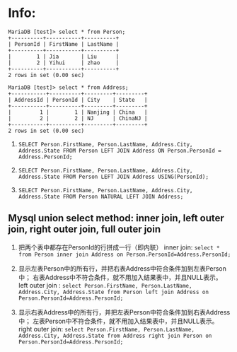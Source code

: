 # Info:
```
MariaDB [test]> select * from Person;
+----------+-----------+----------+
| PersonId | FirstName | LastName |
+----------+-----------+----------+
|        1 | Jia       | Liu      |
|        2 | Yihui     | zhao     |
+----------+-----------+----------+
2 rows in set (0.00 sec)

MariaDB [test]> select * from Address;
+-----------+----------+---------+---------+
| AddressId | PersonId | City    | State   |
+-----------+----------+---------+---------+
|         1 |        1 | Nanjing | China   |
|         2 |        2 | NJ      | ChinaNJ |
+-----------+----------+---------+---------+
2 rows in set (0.00 sec)
```

1. `SELECT Person.FirstName, Person.LastName, Address.City, Address.State FROM Person LEFT JOIN Address ON Person.PersonId = Address.PersonId;`

2. `SELECT Person.FirstName, Person.LastName, Address.City, Address.State FROM Person LEFT JOIN Address USING(PersonId);`

3. `SELECT Person.FirstName, Person.LastName, Address.City, Address.State FROM Person NATURAL LEFT JOIN Address;`



## Mysql union select method: inner join, left outer join, right outer join, full outer join

1. 把两个表中都存在PersonId的行拼成一行（即内联）
 inner join: `select * from Person inner join Address on Person.PersonId=Address.PersonId;`
2. 显示左表Person中的所有行，并把右表Address中符合条件加到左表Person中；
右表Address中不符合条件，就不用加入结果表中，并且NULL表示。
 left outer join : `select Person.FirstName, Person.LastName, Address.City, Address.State from Person left join Address on Person.PersonId=Address.PersonId;`

3. 显示右表Address中的所有行，并把左表Person中符合条件加到右表Address中；
左表Person中不符合条件，就不用加入结果表中，并且NULL表示。
right outer join: `select Person.FirstName, Person.LastName, Address.City, Address.State from Address right join Person on Person.PersonId=Address.PersonId;`

